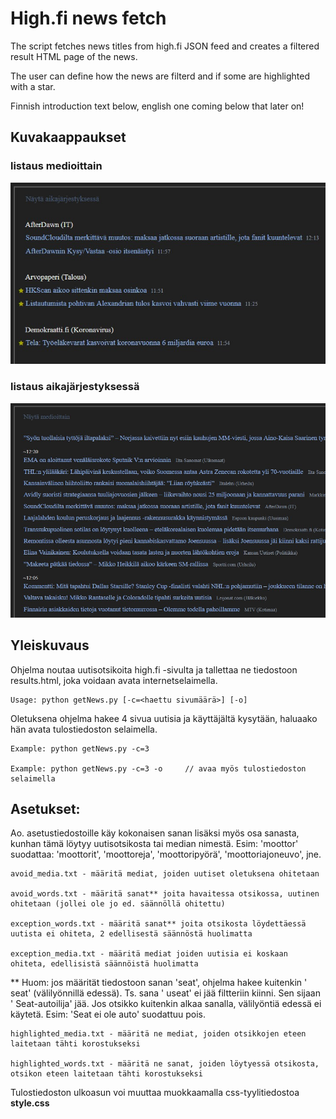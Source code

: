 # High.fi news fetch

The script fetches news titles from high.fi JSON feed and creates a filtered result HTML page of the news.

The user can define how the news are filterd and if some are highlighted with a star.

Finnish introduction text below, english one coming below that later on!

## Kuvakaappaukset  


### listaus medioittain

![kuvakaappaus](medioittain.jpg)  
  

### listaus aikajärjestyksessä

![kuvakaappaus](aikajarjestyksessa.jpg)  
  
  

## Yleiskuvaus

Ohjelma noutaa uutisotsikoita high.fi -sivulta ja tallettaa ne tiedostoon results.html, joka voidaan avata internetselaimella.

```
Usage: python getNews.py [-c=<haettu sivumäärä>] [-o]
```  

Oletuksena ohjelma hakee 4 sivua uutisia ja käyttäjältä kysytään, haluaako hän avata tulostiedoston selaimella.

```
Example: python getNews.py -c=3

Example: python getNews.py -c=3 -o     // avaa myös tulostiedoston selaimella
```  

  


Asetukset:
--------------

Ao. asetustiedostoille käy kokonaisen sanan lisäksi myös osa sanasta, kunhan tämä löytyy uutisotsikosta tai median nimestä.
Esim: 'moottor' suodattaa: 'moottorit', 'moottoreja', 'moottoripyörä', 'moottoriajoneuvo', jne.  

```
avoid_media.txt - määritä mediat, joiden uutiset oletuksena ohitetaan

avoid_words.txt - määritä sanat** joita havaitessa otsikossa, uutinen ohitetaan (jollei ole jo ed. säännöllä ohitettu)

exception_words.txt - määritä sanat** joita otsikosta löydettäessä uutista ei ohiteta, 2 edellisestä säännöstä huolimatta

exception_media.txt - määritä mediat joiden uutisia ei koskaan ohiteta, edellisistä säännöistä huolimatta  

```  
  
  
** Huom: jos määrität tiedostoon sanan 'seat', ohjelma hakee kuitenkin ' seat' (välilyönnillä edessä). 
Ts. sana ' useat' ei jää filtteriin kiinni. Sen sijaan ' Seat-autoilija' jää. 
Jos otsikko kuitenkin alkaa sanalla, välilyöntiä edessä ei käytetä. Esim: 'Seat ei ole auto' suodattuu pois.  


```
highlighted_media.txt - määritä ne mediat, joiden otsikkojen eteen laitetaan tähti korostukseksi

highlighted_words.txt - määritä ne sanat, joiden löytyessä otsikosta, otsikon eteen laitetaan tähti korostukseksi  

```
  
  

Tulostiedoston ulkoasun voi muuttaa muokkaamalla css-tyylitiedostoa **style.css**  
